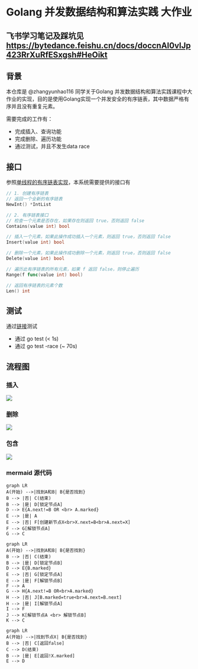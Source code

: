 # Golang 并发数据结构和算法实践 大作业

## 飞书学习笔记及踩坑见 https://bytedance.feishu.cn/docs/doccnAI0vIJp423RrXuRfESxgsh#HeOikt

## 背景
本仓库是 @zhangyunhao116 同学关于Golang 并发数据结构和算法实践课程中大作业的实现，目的是使用Golang实现一个并发安全的有序链表，其中数据严格有序并且没有重复元素。

需要完成的工作有：
- 完成插入、查询功能
- 完成删除、遍历功能
- 通过测试，并且不发生data race

## 接口
参照[单线程的有序链表实现](https://gist.github.com/zhangyunhao116/833c3113db343a660a2adb1e4c21951d)，本系统需要提供的接口有

```go
// 1. 创建有序链表
// 返回一个全新的有序链表
NewInt() *IntList

// 2. 有序链表接口
// 检查一个元素是否存在，如果存在则返回 true，否则返回 false
Contains(value int) bool

// 插入一个元素，如果此操作成功插入一个元素，则返回 true，否则返回 false
Insert(value int) bool

// 删除一个元素，如果此操作成功删除一个元素，则返回 true，否则返回 false
Delete(value int) bool

// 遍历此有序链表的所有元素，如果 f 返回 false，则停止遍历
Range(f func(value int) bool)

// 返回有序链表的元素个数
Len() int
```

## 测试
通过[链接](https://gist.github.com/zhangyunhao116/dd9f6f2f984997db18943e0e8738d257)测试
- 通过 go test (< 1s)
- 通过 go test -race (~ 70s)

## 流程图

### 插入
[![](https://mermaid.ink/img/eyJjb2RlIjoiZ3JhcGggTFJcbkEo5byA5aeLKSAtLT585om-5YiwQeWSjEJ8IEJ75piv5ZCm5om-5YiwfVxuQiAtLT4gfOWQpnwgQyjnu5PmnZ8pXG5CIC0tPiB85pivfCBEW-mUgeWumuiKgueCuUFdXG5EIC0tPiBFe0EubmV4dCE9QiBPUiA8YnI-IEEubWFya2VkfVxuRSAtLT4gfOaYr3wgQVxuRSAtLT4gfOWQpnwgRlvliJvlu7rmlrDoioLngrlYPGJyPlgubmV4dD1CPGJyPkEubmV4dD1YXVxuRiAtLT4gR1vop6PplIHoioLngrlBXVxuRyAtLT4gQ1xuIiwibWVybWFpZCI6eyJ0aGVtZSI6ImRlZmF1bHQifSwidXBkYXRlRWRpdG9yIjpmYWxzZSwiYXV0b1N5bmMiOnRydWUsInVwZGF0ZURpYWdyYW0iOmZhbHNlfQ)](https://mermaid-js.github.io/mermaid-live-editor/edit##eyJjb2RlIjoiZ3JhcGggTFJcbkEo5byA5aeLKSAtLT585om-5YiwQeWSjEJ8IEJ75piv5ZCm5om-5YiwfVxuQiAtLT4gfOWQpnwgQyjnu5PmnZ8pXG5CIC0tPiB85pivfCBEW-mUgeWumuiKgueCuUFdXG5EIC0tPiBFe0EubmV4dCE9QiBPUiA8YnI-IEEubWFya2VkfVxuRSAtLT4gfOaYr3wgQVxuRSAtLT4gfOWQpnwgRlvliJvlu7rmlrDoioLngrlYPGJyPlgubmV4dD1CPGJyPkEubmV4dD1YXVxuRiAtLT4gR1vop6PplIHoioLngrlBXVxuRyAtLT4gSCjnu5PmnZ8pXG4iLCJtZXJtYWlkIjoie1xuICBcInRoZW1lXCI6IFwiZGVmYXVsdFwiXG59IiwidXBkYXRlRWRpdG9yIjpmYWxzZSwiYXV0b1N5bmMiOnRydWUsInVwZGF0ZURpYWdyYW0iOmZhbHNlfQ)

### 删除
[![](https://mermaid.ink/img/eyJjb2RlIjoiZ3JhcGggTFJcbkEo5byA5aeLKSAtLT585om-5YiwQeWSjEJ8IEJ75piv5ZCm5om-5YiwfVxuQiAtLT4gfOWQpnwgQyjnu5PmnZ8pXG5CIC0tPiB85pivfCBEW-mUgeWumuiKgueCuUJdXG5EIC0tPiBFe0IubWFya2VkfVxuRSAtLT4gfOWQpnwgR1vplIHlrproioLngrlBXVxuRSAtLT4gfOaYr3wgRlvop6PplIHoioLngrlCXVxuRiAtLT4gQVxuRyAtLT4gSHtBLm5leHQhPUIgT1I8YnI-QS5tYXJrZWR9XG5IIC0tPiB85ZCmfCBKW0IubWFya2VkPXRydWU8YnI-QS5uZXh0PUIubmV4dF1cbkggLS0-IHzmmK98IElb6Kej6ZSB6IqC54K5QV1cbkkgLS0-IEZcbkogLS0-IEtb6Kej6ZSB6IqC54K5QSA8YnI-IOino-mUgeiKgueCuUJdXG5LIC0tPiBDXG4iLCJtZXJtYWlkIjp7InRoZW1lIjoiZGVmYXVsdCJ9LCJ1cGRhdGVFZGl0b3IiOmZhbHNlLCJhdXRvU3luYyI6dHJ1ZSwidXBkYXRlRGlhZ3JhbSI6ZmFsc2V9)](https://mermaid-js.github.io/mermaid-live-editor/edit##eyJjb2RlIjoiZ3JhcGggTFJcbkEo5byA5aeLKSAtLT585om-5YiwQeWSjEJ8IEJ75piv5ZCm5om-5YiwfVxuQiAtLT4gfOWQpnwgQyjnu5PmnZ8pXG5CIC0tPiB85pivfCBEW-mUgeWumuiKgueCuUJdXG5EIC0tPiBFe0IubWFya2VkfVxuRSAtLT4gfOWQpnwgR1vplIHlrproioLngrlBXVxuRSAtLT4gfOaYr3wgRlvop6PplIHoioLngrlCXVxuRiAtLT4gQVxuRyAtLT4gSHtBLm5leHQhPUIgT1I8YnI-IEEubWFya2VkfVxuSCAtLT4gfOWQpnwgSltCLm1hcmtlZD10cnVlPGJyPkEubmV4dD1CLm5leHRdXG5IIC0tPiB85pivfCBJW-ino-mUgeiKgueCuUFdXG5JIC0tPiBGXG5KIC0tPiBLW-ino-mUgeiKgueCuUEgPGJyPiDop6PplIHoioLngrlCXVxuSyAtLT4gQ1xuIiwibWVybWFpZCI6IntcbiAgXCJ0aGVtZVwiOiBcImRlZmF1bHRcIlxufSIsInVwZGF0ZUVkaXRvciI6ZmFsc2UsImF1dG9TeW5jIjp0cnVlLCJ1cGRhdGVEaWFncmFtIjpmYWxzZX0)

### 包含
[![](https://mermaid.ink/img/eyJjb2RlIjoiZ3JhcGggTFJcbkEo5byA5aeLKSAtLT585om-5Yiw6IqC54K5WHwgQnvmmK_lkKbmib7liLB9XG5CIC0tPiB85ZCmfCBDW-i_lOWbnmZhbHNlXVxuQyAtLT4gRCjnu5PmnZ8pXG5CIC0tPiB85pivfCBFW-i_lOWbniFYLm1hcmtlZF1cbkUgLS0-IEQiLCJtZXJtYWlkIjp7InRoZW1lIjoiZGVmYXVsdCJ9LCJ1cGRhdGVFZGl0b3IiOmZhbHNlLCJhdXRvU3luYyI6dHJ1ZSwidXBkYXRlRGlhZ3JhbSI6ZmFsc2V9)](https://mermaid-js.github.io/mermaid-live-editor/edit/##eyJjb2RlIjoiZ3JhcGggTFJcbkEo5byA5aeLKSAtLT585om-5Yiw6IqC54K5WHwgQnvmmK_lkKbmib7liLB9XG5CIC0tPiB85ZCmfCBDW-i_lOWbnmZhbHNlXVxuQyAtLT4gRCjnu5PmnZ8pXG5CIC0tPiB85pivfCBFW-i_lOWbniFYLm1hcmtlZF1cbkUgLS0-IEYiLCJtZXJtYWlkIjoie1xuICBcInRoZW1lXCI6IFwiZGVmYXVsdFwiXG59IiwidXBkYXRlRWRpdG9yIjpmYWxzZSwiYXV0b1N5bmMiOnRydWUsInVwZGF0ZURpYWdyYW0iOmZhbHNlfQ)

### mermaid 源代码
```mermaid
graph LR
A(开始) -->|找到A和B| B{是否找到}
B --> |否| C(结束)
B --> |是| D[锁定节点A]
D --> E{A.next!=B OR <br> A.marked}
E --> |是| A
E --> |否| F[创建新节点X<br>X.next=B<br>A.next=X]
F --> G[解锁节点A]
G --> C
```
```mermaid
graph LR
A(开始) -->|找到A和B| B{是否找到}
B --> |否| C(结束)
B --> |是| D[锁定节点B]
D --> E{B.marked}
E --> |否| G[锁定节点A]
E --> |是| F[解锁节点B]
F --> A
G --> H{A.next!=B OR<br>A.marked}
H --> |否| J[B.marked=true<br>A.next=B.next]
H --> |是| I[解锁节点A]
I --> F
J --> K[解锁节点A <br> 解锁节点B]
K --> C
```
```mermaid
graph LR
A(开始) -->|找到节点X| B{是否找到}
B --> |否| C[返回false]
C --> D(结束)
B --> |是| E[返回!X.marked]
E --> D
```
